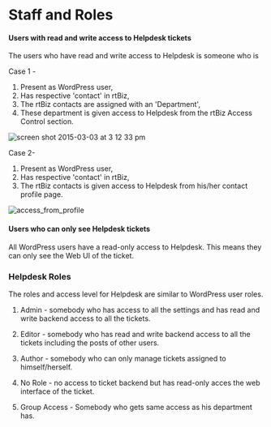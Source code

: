 # Staff and Roles

#### Users with read and write access to Helpdesk tickets

The users who have read and write access to Helpdesk is someone who is

Case 1 -
1. Present as WordPress user,
2. Has respective 'contact' in rtBiz,
3. The rtBiz contacts are assigned with an 'Department',
4. These department is given access to Helpdesk from the rtBiz Access Control section.

![screen shot 2015-03-03 at 3 12 33 pm](https://cloud.githubusercontent.com/assets/9676513/6459784/c181caba-c1b7-11e4-89e1-140ac72756f2.png)


Case 2-
1. Present as WordPress user,
2. Has respective 'contact' in rtBiz,
3. The rtBiz contacts is given access to Helpdesk from his/her contact profile page.

![access_from_profile](https://cloud.githubusercontent.com/assets/9676513/6459218/a5cc308a-c1b2-11e4-977e-bb3a3c7e1a82.png)


#### Users who can only see Helpdesk tickets

All WordPress users have a read-only access to Helpdesk. This means they can only see the Web UI of the ticket.

### Helpdesk Roles
The roles and access level for Helpdesk are similar to WordPress user roles.

1. Admin - somebody who has access to all the settings and has read and write backend access to all the tickets.
2. Editor - somebody who has read and write backend access to all the tickets including the posts of other users.
3. Author - somebody who can only manage tickets assigned to himself/herself.
4. No Role - no access to ticket backend but has read-only acces the web interface of the ticket.

5. Group Access - Somebody who gets same access as his department has.

